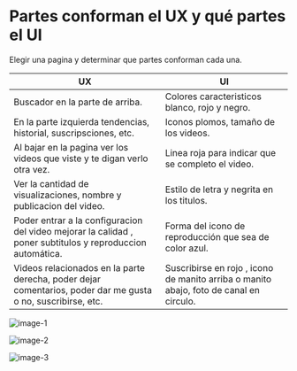 # Partes conforman el UX y qué partes el UI
Elegir una pagina y determinar que partes conforman cada una.

| UX | UI |
| -- | -- |
| Buscador en la parte de arriba. | Colores caracteristicos blanco, rojo y negro. |
| En la parte izquierda tendencias, historial, suscripsciones, etc. | Iconos plomos, tamaño de los videos. |
| Al bajar en la pagina ver los videos que viste y te digan verlo otra vez. | Linea roja para indicar que se completo el video. |
| Ver la cantidad de visualizaciones, nombre y publicacion del video. | Estilo de letra y negrita en los titulos. | 
| Poder entrar a la configuracion del video mejorar la calidad , poner subtitulos y reproduccion automática. | Forma del icono de reproducción que sea de color azul. |
| Videos relacionados en la parte derecha, poder dejar comentarios, poder dar me gusta o no, suscribirse, etc. | Suscribirse en rojo , icono de manito arriba o manito abajo, foto de canal en circulo. |


![image-1](https://fotos.subefotos.com/79a5a05bfb86fcf532fa74176bfcbac1o.jpg)

![image-2](https://fotos.subefotos.com/d52f748d525966f0dbef5f1ac00ee850o.jpg)

![image-3](https://fotos.subefotos.com/6da1b351db304804b7684a141773bdc2o.jpg)




